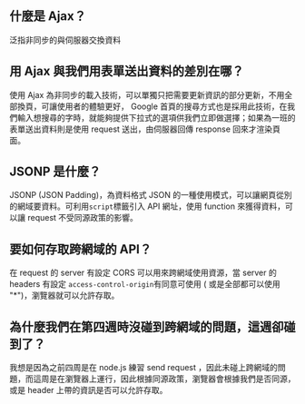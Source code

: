 ﻿## 什麼是 Ajax？
泛指非同步的與伺服器交換資料

## 用 Ajax 與我們用表單送出資料的差別在哪？
使用 Ajax 為非同步的載入技術，可以單獨只把需要更新資訊的部分更新，不用全部換頁，可讓使用者的體驗更好， Google 首頁的搜尋方式也是採用此技術，在我們輸入想搜尋的字時，就能夠提供下拉式的選項供我們立即做選擇；如果為一班的表單送出資料則是使用 request 送出，由伺服器回傳 response 回來才渲染頁面。

## JSONP 是什麼？
JSONP (JSON Padding)，為資料格式 JSON 的一種使用模式，可以讓網頁從別的網域要資料。可利用```script```標籤引入 API 網址，使用 function 來獲得資料，可以讓 request 不受同源政策的影響。

## 要如何存取跨網域的 API？
在 request 的 server 有設定 CORS 可以用來跨網域使用資源，當 server 的 headers 有設定 ```access-control-origin```有同意可使用 ( 或是全部都可以使用 "*")，瀏覽器就可以允許存取。

## 為什麼我們在第四週時沒碰到跨網域的問題，這週卻碰到了？
我想是因為之前四周是在 node.js 練習 send request ，因此未碰上跨網域的問題，而這周是在瀏覽器上運行，因此根據同源政策，瀏覽器會根據我們是否同源，或是 header 上帶的資訊是否可以允許存取。